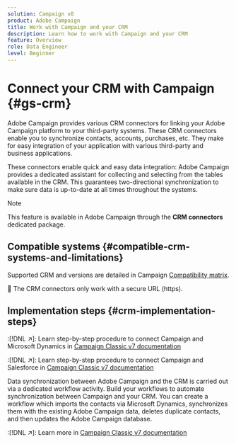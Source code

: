 ```yaml
---
solution: Campaign v8
product: Adobe Campaign
title: Work with Campaign and your CRM
description: Learn how to work with Campaign and your CRM 
feature: Overview
role: Data Engineer
level: Beginner
---
```

# Connect your CRM with Campaign {#gs-crm}

Adobe Campaign provides various CRM connectors for linking your Adobe Campaign platform to your third-party systems. These CRM connectors enable you to synchronize contacts, accounts, purchases, etc. They make for easy integration of your application with various third-party and business applications.

These connectors enable quick and easy data integration: Adobe Campaign provides a dedicated assistant for collecting and selecting from the tables available in the CRM. This guarantees two-directional synchronization to make sure data is up-to-date at all times throughout the systems.

>[!NOTE]
>
>This feature is available in Adobe Campaign through the **CRM connectors** dedicated package.

## Compatible systems {#compatible-crm-systems-and-limitations}

Supported CRM and versions are detailed in Campaign [Compatibility matrix](../start/compatibility-matrix.md).

:speech_balloon: The CRM connectors only work with a secure URL (https).

## Implementation steps {#crm-implementation-steps}

:[!DNL :arrow_upper_right:]: Learn step-by-step procedure to connect Campaign and Microsoft Dynamics in [Campaign Classic v7 documentation](https://experienceleague.adobe.com/docs/campaign-classic/using/getting-started/connectors/crm-connectors/crm-ms-dynamics.html?lang=en#microsoft-dynamics-implementation-steps)

:[!DNL :arrow_upper_right:]: Learn step-by-step procedure to connect Campaign and Salesforce in [Campaign Classic v7 documentation](https://experienceleague.adobe.com/docs/campaign-classic/using/getting-started/connectors/crm-connectors/crm-sfdc.html?lang=en#getting-started)


Data synchronization between Adobe Campaign and the CRM is carried out via a dedicated workflow activity. Build your workflows to automate synchronization between Campaign and your CRM. You can create a workflow which imports the contacts via Microsoft Dynamics, synchronizes them with the existing Adobe Campaign data, deletes duplicate contacts, and then updates the Adobe Campaign database.

:[!DNL :arrow_upper_right:]: Learn more in [Campaign Classic v7 documentation](https://experienceleague.adobe.com/docs/campaign-classic/using/getting-started/connectors/crm-connectors/crm-data-sync.html?lang=en#getting-started)

